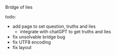 Bridge of lies


todo:

* add page to set question, truths and lies
    * integrate with chatGPT to get truths and lies
* fix unsolvable bridge bug
* fix UTF8 encoding
* fix layout
